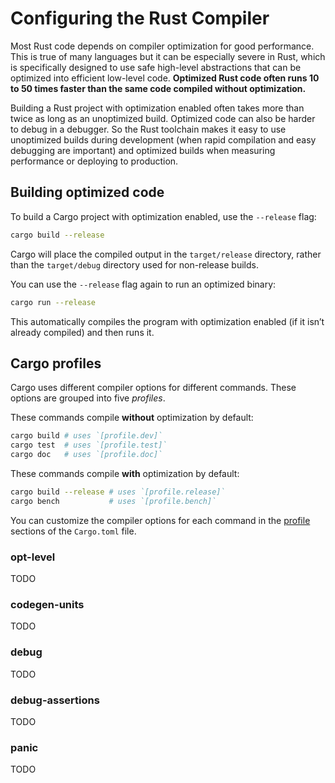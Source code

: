# Configuring the Rust Compiler

Most Rust code depends on compiler optimization for good performance.  This is
true of many languages but it can be especially severe in Rust, which is
specifically designed to use safe high-level abstractions that can be
optimized into efficient low-level code.  **Optimized Rust code often runs 10
to 50 times faster than the same code compiled without optimization.**

Building a Rust project with optimization enabled often takes more than twice
as long as an unoptimized build.  Optimized code can also be harder to debug
in a debugger.  So the Rust toolchain makes it easy to use unoptimized builds
during development (when rapid compilation and easy debugging are important)
and optimized builds when measuring performance or deploying to production.

## Building optimized code

To build a Cargo project with optimization enabled, use the `--release` flag:

```sh
cargo build --release
```

Cargo will place the compiled output in the `target/release` directory, rather
than the `target/debug` directory used for non-release builds.

You can use the `--release` flag again to run an optimized binary:

```sh
cargo run --release
```

This automatically compiles the program with optimization enabled (if it isn’t
already compiled) and then runs it.

## Cargo profiles

Cargo uses different compiler options for different commands.  These options
are grouped into five *profiles*.

These commands compile **without** optimization by default:

```sh
cargo build # uses `[profile.dev]`
cargo test  # uses `[profile.test]`
cargo doc   # uses `[profile.doc]`
```

These commands compile **with** optimization by default:

```sh
cargo build --release # uses `[profile.release]`
cargo bench           # uses `[profile.bench]`
```

You can customize the compiler options for each command in the [profile]
sections of the `Cargo.toml` file.

### opt-level

TODO

### codegen-units

TODO

### debug

TODO

### debug-assertions

TODO

### panic

TODO


[profile]: http://doc.crates.io/manifest.html#the-profile-sections
